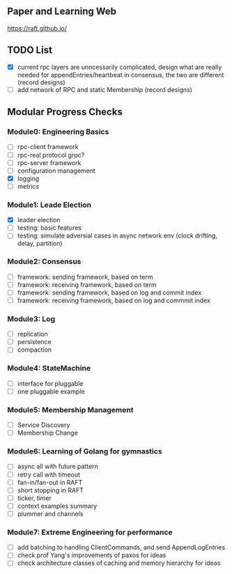 
## Paper and Learning Web

https://raft.github.io/

## TODO List
- [x] current rpc layers are unncessarily complicated, design what are really needed for appendEntries/heartbeat in consensus, the two are different (record designs)
- [ ] add network of RPC and static Membership (record designs)

## Modular Progress Checks

### Module0: Engineering Basics
- [ ] rpc-client framework
- [ ] rpc-real protocol grpc?
- [ ] rpc-server framework
- [ ] configuration management
- [x] logging
- [ ] metrics

### Module1: Leade Election
- [x] leader election
- [ ] testing: basic features
- [ ] testing: simulate adversial cases in async network env (clock drifting, delay, partition)

### Module2: Consensus
- [ ] framework: sending framework, based on term
- [ ] framework: receiving framework, based on term
- [ ] framework: sending framework, based on log and commit index
- [ ] framework: receiving framework, based on log and commmit index

### Module3: Log
- [ ] replication
- [ ] persistence
- [ ] compaction

### Module4: StateMachine
- [ ] interface for pluggable
- [ ] one pluggable example

### Module5: Membership Management
- [ ] Service Discovery
- [ ] Membership Change

### Module6: Learning of Golang for gymnastics
- [ ] async all with future pattern
- [ ] retry call with timeout
- [ ] fan-in/fan-out in RAFT
- [ ] short stopping in RAFT
- [ ] ticker, timer
- [ ] context examples summary
- [ ] plummer and channels

### Module7: Extreme Engineering for performance
- [ ] add batching to handling ClientCommands, and send AppendLogEntries
- [ ] check prof Yang's improvements of paxos for ideas
- [ ] check architecture classes of caching and memory hierarchy for ideas